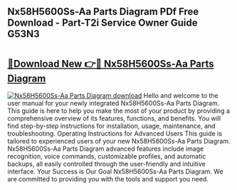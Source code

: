 ## Nx58H5600Ss-Aa Parts Diagram PDf Free Download - Part-T2i Service Owner Guide G53N3

# <h2><a href="http://dft9kd.blite.top/?on=Nx58H5600Ss-Aa+Parts+Diagram">🔗Download New 👉🔴 Nx58H5600Ss-Aa Parts Diagram</a></h2>

[![Nx58H5600Ss-Aa Parts Diagram download](https://i.imgur.com/lujVjoI.png)](http://dft9kd.blite.top/?on=Nx58H5600Ss-Aa+Parts+Diagram)
Hello and welcome to the user manual for your newly integrated Nx58H5600Ss-Aa Parts Diagram. This guide is here to help you make the most of your product by providing a comprehensive overview of its features, functions, and benefits. You will find step-by-step instructions for installation, usage, maintenance, and troubleshooting. Operating Instructions for Advanced Users This guide is tailored to experienced users of your new Nx58H5600Ss-Aa Parts Diagram. Nx58H5600Ss-Aa Parts Diagram advanced features include image recognition, voice commands, customizable profiles, and automatic backups, all easily controlled through the user-friendly and intuitive interface. Your Success is Our Goal Nx58H5600Ss-Aa Parts Diagram. We are committed to providing you with the tools and support you need.
